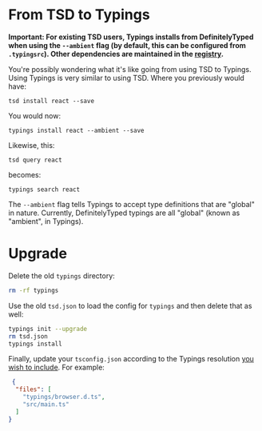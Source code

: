 # From TSD to Typings

**Important: For existing TSD users, Typings installs from DefinitelyTyped when using the `--ambient` flag (by default, this can be configured from `.typingsrc`). Other dependencies are maintained in the [registry](https://github.com/typings/registry).**

You're possibly wondering what it's like going from using TSD to Typings. Using Typings is very similar to using TSD. Where you previously would have:

```
tsd install react --save
```

You would now:

```
typings install react --ambient --save
```

Likewise, this:

```
tsd query react
```

becomes:

```
typings search react
```

The `--ambient` flag tells Typings to accept type definitions that are "global" in nature. Currently, DefinitelyTyped typings are all "global" (known as "ambient", in Typings).

# Upgrade

Delete the old `typings` directory:

```sh
rm -rf typings
```

Use the old `tsd.json` to load the config for `typings` and then delete that as well:

```sh
typings init --upgrade
rm tsd.json
typings install
```

Finally, update your `tsconfig.json` according to the Typings resolution [you wish to include](https://github.com/typings/typings/blob/master/docs/faq.md#module-resolutions). For example:

```json
 {
  "files": [
    "typings/browser.d.ts",
    "src/main.ts"
  ]
}
 ```
